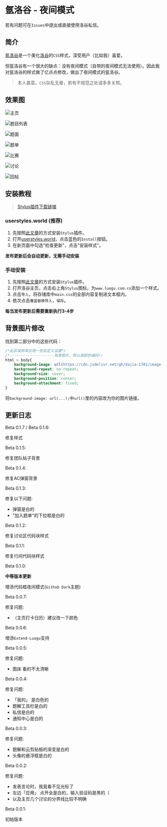 # 氩洛谷 - 夜间模式

若有问题可在`Issues`中提出或直接使用洛谷私信。

## 简介

[氩洛谷](https://www.luogu.com.cn/blog/fsy2017/material-luogu-material)是一个美化[洛谷](https://www.luogu.com.cn)的`CSS`样式，深受用户（比如我）喜爱。

但氩洛谷有一个很大的缺点：没有夜间模式（自带的夜间模式无法使用）。因此我对氩洛谷的样式做了亿点点修改，做出了夜间模式的氩洛谷。

> 本人甚菜，`CSS`杂乱无章，若有不规范之处请多多关照。

## 效果图

![主页](https://cdn.jsdelivr.net/gh/dajia-1701/image-host@master/argon-luogu-1.webp)

![题目列表](https://cdn.jsdelivr.net/gh/dajia-1701/image-host@master/argon-luogu-2.webp)

![题面](https://cdn.jsdelivr.net/gh/dajia-1701/image-host@master/argon-luogu-3.webp)

![题单](https://cdn.jsdelivr.net/gh/dajia-1701/image-host@master/argon-luogu-4.webp)

![比赛](https://cdn.jsdelivr.net/gh/dajia-1701/image-host@master/argon-luogu-5.webp)

![讨论](https://cdn.jsdelivr.net/gh/dajia-1701/image-host@master/argon-luogu-6.webp)

![回帖](https://cdn.jsdelivr.net/gh/dajia-1701/image-host@master/argon-luogu-7.webp)

## 安装教程

> [Stylus插件下载链接](https://www.crxsoso.com/webstore/detail/clngdbkpkpeebahjckkjfobafhncgmne)

### userstyles.world (推荐)

1. 先按照[此文章](https://www.luogu.com.cn/blog/fsy2017/material-luogu-material)的方式安装`Stylus`插件。
2. 打开[userstyles.world](https://userstyles.world/style/12397/default-slug)，点击蓝色的`Install`按钮。
3. 在新页面中勾选"检查更新"，点击"安装样式"。

**发布更新后会自动更新，无需手动安装**

### 手动安装

1. 先按照[此文章](https://www.luogu.com.cn/blog/fsy2017/material-luogu-material)的方式安装`Stylus`插件。
2. 打开洛谷主页，点击右上角`Stylus`图标，为`www.luogu.com.cn`添加一个样式。
3. 点击`导入`，将存储库中`main.css`的全部内容复制进文本框内。
4. 依次点击`覆盖替换导入`，`保存`。

**每当发布更新后需要重新执行3-4步**

## 背景图片修改

找到第二部分中的这些代码：

```css
/*此区域用来应用一些自定义设置*/
/*--------------------背景图片，默认是颜色编码*/
html > body{
    background-image: url(https://cdn.jsdelivr.net/gh/dajia-1701/image-host@master/3.2ig0usnlvqe0.webp);
    background-repeat: no-repeat;
    background-size: cover;
    background-position: center;
    background-attachment: fixed;
}
```
将`background-image: url(...);`中`url()`里的内容改为你的图片链接。

## 更新日志

Beta 0.1.7 / Beta 0.1.6:

修复样式

Beta 0.1.5:

修复团队帖子背景

Beta 0.1.4:

修复AC弹窗背景

Beta 0.1.3:

修复以下问题:
- 弹窗是白的
- "加入题单"的下拉框是白的

Beta 0.1.2:

修复讨论区代码块样式

Beta 0.1.1:

修复行间代码块样式

Beta 0.1.0:

**中等版本更新**

增添代码框夜间模式(`Github Dark`主题)

Beta 0.0.7:

修复问题:
- （主页打卡日历）建议改一下颜色

Beta 0.0.6:

增添`Extend-Luogu`支持

Beta 0.0.5:

修复问题:
- 图床 看的不太清晰

Beta 0.0.4:

修复问题:
- 「我的」 是白色的
- 题解工具栏是白的
- 私信是白的
- 通知中心是白的

Beta 0.0.3:

修复问题:
- 题解和云剪贴板的渐变是白的
- 头像的悬浮框是白的

Beta 0.0.2:

修复问题:
- 发表言论时，我竟看不见光标了
- 左边「应用」 点开全是白的，输入验证码是黑的（
- 以及主页几个讨论的分界线比较不明确

Beta 0.0.1:

初始版本

